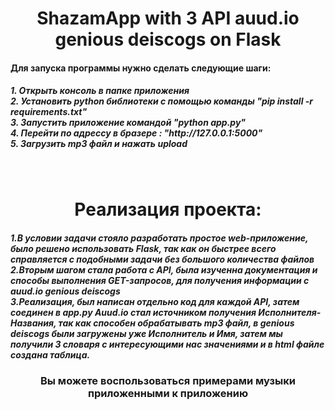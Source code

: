 <h1 align="center">ShazamApp with 3 API auud.io genious deiscogs on Flask</h1>
<h4>Для запуска программы нужно сделать следующие шаги:</h4>
<h5>1. Открыть консоль в папке приложения<br>
2. Установить python библиотеки с помощью команды "pip install -r requirements.txt"<br>
3. Запустить приложение командой "python app.py"<br>
4. Перейти по адрессу в бразере : "http://127.0.0.1:5000"<br>
5. Загрузить mp3 файл и нажать upload</h5><br>

<h1 align="center">Реализация проекта:</h1>
<h5>1.В условии задачи стояло разработать простое web-приложение, было решено использовать Flask,
так как он быстрее всего справляется с подобными задачи без большого количества файлов<br>
2.Вторым шагом стала работа с API, была изученна документация и способы выполнения GET-запросов,
для получения информации с auud.io genious deiscogs<br>
3.Реализация, был написан отдельно код для каждой API, затем соединен в app.py 
Auud.io стал источником получения Исполнителя-Названия, так как способен обрабатывать 
mp3 файл, в genious deiscogs были загружены уже Исполнитель и Имя, затем мы получили
3 словаря с интересующими нас значениями и в html файле создана таблица.</h5>

<h3 align="center">Вы можете воспользоваться примерами музыки приложенными к приложению
